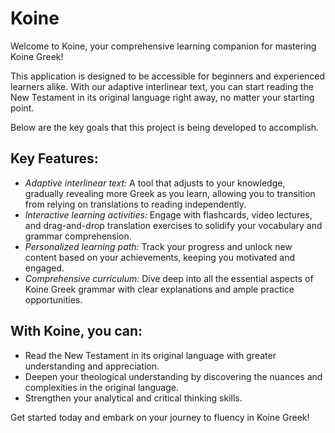 # Koine
Welcome to Koine, your comprehensive learning companion for mastering Koine Greek!

This application is designed to be accessible for beginners and experienced learners alike. With our adaptive interlinear text, you can start reading the New Testament in its original language right away, no matter your starting point.

Below are the key goals that this project is being developed to accomplish.

## Key Features:
* *Adaptive interlinear text:* A tool that adjusts to your knowledge, gradually revealing more Greek as you learn, allowing you to transition from relying on translations to reading independently.
* *Interactive learning activities:* Engage with flashcards, video lectures, and drag-and-drop translation exercises to solidify your vocabulary and grammar comprehension.
* *Personalized learning path:* Track your progress and unlock new content based on your achievements, keeping you motivated and engaged.
* *Comprehensive curriculum:* Dive deep into all the essential aspects of Koine Greek grammar with clear explanations and ample practice opportunities.

## With Koine, you can:
* Read the New Testament in its original language with greater understanding and appreciation.
* Deepen your theological understanding by discovering the nuances and complexities in the original language.
* Strengthen your analytical and critical thinking skills.

Get started today and embark on your journey to fluency in Koine Greek!
